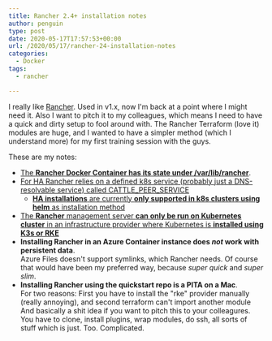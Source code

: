 ```yaml
---
title: Rancher 2.4+ installation notes
author: penguin
type: post
date: 2020-05-17T17:57:53+00:00
url: /2020/05/17/rancher-24-installation-notes
categories:
  - Docker
tags:
  - rancher

---
```

I really like [Rancher][1]. Used in v1.x, now I'm back at a point where I might need it. Also I want to pitch it to my colleagues, which means I need to have a quick and dirty setup to fool around with. The Rancher Terraform (love it) modules are huge, and I wanted to have a simpler method (which I understand more) for my first training session with the guys.

These are my notes:

  * [The **Rancher Docker Container has its state under /var/lib/rancher**][2].
  * [For HA Rancher relies on a defined k8s service (probably just a DNS-resolvable service) called CATTLE\_PEER\_SERVICE][3] 
      * [**HA installations** are currently **only supported in k8s clusters using helm** as installation method][4]
  * [The **Rancher** management server **can only be run on Kubernetes cluster** in an infrastructure provider where Kubernetes is **installed using K3s or RKE**][5]
  * **Installing Rancher in an Azure Container instance does _not_ work with persistent data**.  
    Azure Files doesn't support symlinks, which Rancher needs. Of course that would have been my preferred way, because _super quick_ and _super slim_.
  * **Installing Rancher using the quickstart repo is a PITA on a Mac**.  
    For two reasons: First you have to install the "rke" provider manually (really annoying), and second terraform can't import another module And basically a shit idea if you want to pitch this to your colleagures. You have to clone, install plugins, wrap modules, do ssh, all sorts of stuff which is just. Too. Complicated.

&nbsp;

 [1]: https://rancher.com
 [2]: https://rancher.com/docs/rancher/v2.x/en/installation/other-installation-methods/single-node-docker/advanced/
 [3]: https://github.com/rancher/rancher/issues/15851
 [4]: https://rancher.com/docs/rancher/v2.x/en/installation/how-ha-works/
 [5]: https://rancher.com/docs/rancher/v2.x/en/installation/k8s-install/